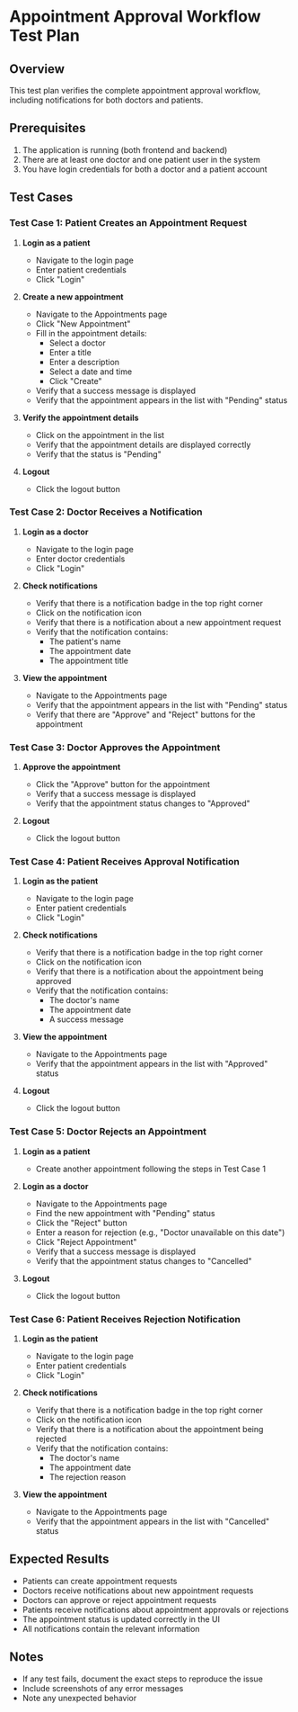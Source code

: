 # Appointment Approval Workflow Test Plan

## Overview
This test plan verifies the complete appointment approval workflow, including notifications for both doctors and patients.

## Prerequisites
1. The application is running (both frontend and backend)
2. There are at least one doctor and one patient user in the system
3. You have login credentials for both a doctor and a patient account

## Test Cases

### Test Case 1: Patient Creates an Appointment Request
1. **Login as a patient**
   - Navigate to the login page
   - Enter patient credentials
   - Click "Login"

2. **Create a new appointment**
   - Navigate to the Appointments page
   - Click "New Appointment"
   - Fill in the appointment details:
     - Select a doctor
     - Enter a title
     - Enter a description
     - Select a date and time
     - Click "Create"
   - Verify that a success message is displayed
   - Verify that the appointment appears in the list with "Pending" status

3. **Verify the appointment details**
   - Click on the appointment in the list
   - Verify that the appointment details are displayed correctly
   - Verify that the status is "Pending"

4. **Logout**
   - Click the logout button

### Test Case 2: Doctor Receives a Notification
1. **Login as a doctor**
   - Navigate to the login page
   - Enter doctor credentials
   - Click "Login"

2. **Check notifications**
   - Verify that there is a notification badge in the top right corner
   - Click on the notification icon
   - Verify that there is a notification about a new appointment request
   - Verify that the notification contains:
     - The patient's name
     - The appointment date
     - The appointment title

3. **View the appointment**
   - Navigate to the Appointments page
   - Verify that the appointment appears in the list with "Pending" status
   - Verify that there are "Approve" and "Reject" buttons for the appointment

### Test Case 3: Doctor Approves the Appointment
1. **Approve the appointment**
   - Click the "Approve" button for the appointment
   - Verify that a success message is displayed
   - Verify that the appointment status changes to "Approved"

2. **Logout**
   - Click the logout button

### Test Case 4: Patient Receives Approval Notification
1. **Login as the patient**
   - Navigate to the login page
   - Enter patient credentials
   - Click "Login"

2. **Check notifications**
   - Verify that there is a notification badge in the top right corner
   - Click on the notification icon
   - Verify that there is a notification about the appointment being approved
   - Verify that the notification contains:
     - The doctor's name
     - The appointment date
     - A success message

3. **View the appointment**
   - Navigate to the Appointments page
   - Verify that the appointment appears in the list with "Approved" status

4. **Logout**
   - Click the logout button

### Test Case 5: Doctor Rejects an Appointment
1. **Login as a patient**
   - Create another appointment following the steps in Test Case 1

2. **Login as a doctor**
   - Navigate to the Appointments page
   - Find the new appointment with "Pending" status
   - Click the "Reject" button
   - Enter a reason for rejection (e.g., "Doctor unavailable on this date")
   - Click "Reject Appointment"
   - Verify that a success message is displayed
   - Verify that the appointment status changes to "Cancelled"

3. **Logout**
   - Click the logout button

### Test Case 6: Patient Receives Rejection Notification
1. **Login as the patient**
   - Navigate to the login page
   - Enter patient credentials
   - Click "Login"

2. **Check notifications**
   - Verify that there is a notification badge in the top right corner
   - Click on the notification icon
   - Verify that there is a notification about the appointment being rejected
   - Verify that the notification contains:
     - The doctor's name
     - The appointment date
     - The rejection reason

3. **View the appointment**
   - Navigate to the Appointments page
   - Verify that the appointment appears in the list with "Cancelled" status

## Expected Results
- Patients can create appointment requests
- Doctors receive notifications about new appointment requests
- Doctors can approve or reject appointment requests
- Patients receive notifications about appointment approvals or rejections
- The appointment status is updated correctly in the UI
- All notifications contain the relevant information

## Notes
- If any test fails, document the exact steps to reproduce the issue
- Include screenshots of any error messages
- Note any unexpected behavior
